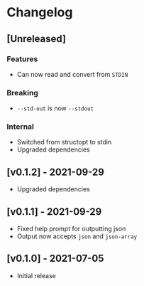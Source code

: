 # Changelog

## [Unreleased]

### Features

- Can now read and convert from `STDIN`

### Breaking

- `--std-out` is now `--stdout`

### Internal

- Switched from structopt to stdin
- Upgraded dependencies

## [v0.1.2] - 2021-09-29

- Upgraded dependencies

## [v0.1.1] - 2021-09-29

- Fixed help prompt for outputting json
- Output now accepts `json` and `json-array`

## [v0.1.0] - 2021-07-05

- Initial release
